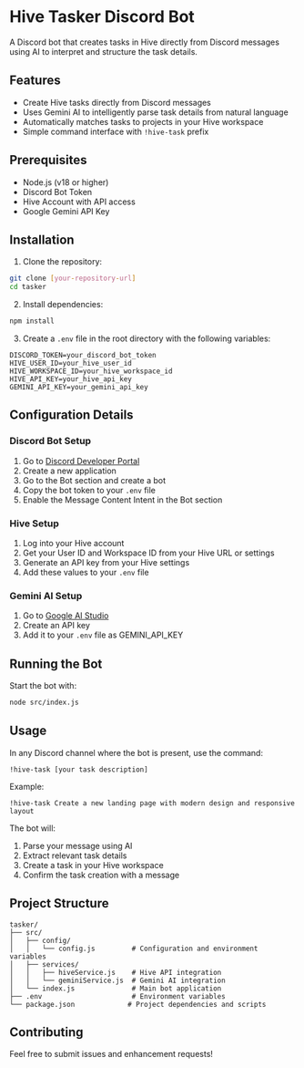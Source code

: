 # Hive Tasker Discord Bot

A Discord bot that creates tasks in Hive directly from Discord messages using AI to interpret and structure the task details.

## Features

- Create Hive tasks directly from Discord messages
- Uses Gemini AI to intelligently parse task details from natural language
- Automatically matches tasks to projects in your Hive workspace
- Simple command interface with `!hive-task` prefix

## Prerequisites

- Node.js (v18 or higher)
- Discord Bot Token
- Hive Account with API access
- Google Gemini API Key

## Installation

1. Clone the repository:
```bash
git clone [your-repository-url]
cd tasker
```

2. Install dependencies:
```bash
npm install
```

3. Create a `.env` file in the root directory with the following variables:
```env
DISCORD_TOKEN=your_discord_bot_token
HIVE_USER_ID=your_hive_user_id
HIVE_WORKSPACE_ID=your_hive_workspace_id
HIVE_API_KEY=your_hive_api_key
GEMINI_API_KEY=your_gemini_api_key
```

## Configuration Details

### Discord Bot Setup
1. Go to [Discord Developer Portal](https://discord.com/developers/applications)
2. Create a new application
3. Go to the Bot section and create a bot
4. Copy the bot token to your `.env` file
5. Enable the Message Content Intent in the Bot section

### Hive Setup
1. Log into your Hive account
2. Get your User ID and Workspace ID from your Hive URL or settings
3. Generate an API key from your Hive settings
4. Add these values to your `.env` file

### Gemini AI Setup
1. Go to [Google AI Studio](https://makersuite.google.com/app/apikey)
2. Create an API key
3. Add it to your `.env` file as GEMINI_API_KEY

## Running the Bot

Start the bot with:
```bash
node src/index.js
```

## Usage

In any Discord channel where the bot is present, use the command:
```
!hive-task [your task description]
```

Example:
```
!hive-task Create a new landing page with modern design and responsive layout
```

The bot will:
1. Parse your message using AI
2. Extract relevant task details
3. Create a task in your Hive workspace
4. Confirm the task creation with a message

## Project Structure

```
tasker/
├── src/
│   ├── config/
│   │   └── config.js         # Configuration and environment variables
│   ├── services/
│   │   ├── hiveService.js    # Hive API integration
│   │   └── geminiService.js  # Gemini AI integration
│   └── index.js              # Main bot application
├── .env                      # Environment variables
└── package.json             # Project dependencies and scripts
```

## Contributing

Feel free to submit issues and enhancement requests!